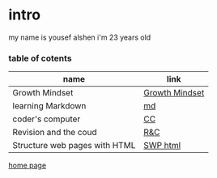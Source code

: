 # intro
my name is yousef alshen i'm 23 years old 
### table of cotents
name | link
-----|----
Growth Mindset | [Growth Mindset](https://yousef-97.github.io/learning-journal/)
learning Markdown | [md](https://github.com/yousef-97/learning-journal/blob/master/learning-journal)
coder's computer  | [CC](https://yousef-97.github.io/learning-journal/Read02)
Revision and the coud  | [R&C](https://yousef-97.github.io/learning-journal/Read_03%20practice%20with%20git)
Structure web pages with HTML | [SWP html](https://yousef-97.github.io/learning-journal/Read04)
[home page](https://yousef-97.github.io/learning-journal/homePage)
